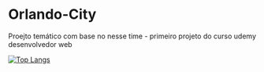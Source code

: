 # Orlando-City
Proejto temático com base no nesse time - primeiro projeto do curso udemy desenvolvedor web

[![Top Langs](https://github-readme-stats.vercel.app/api/top-langs/?username=anuraghazra)](https://github.com/anuraghazra/github-readme-stats)
